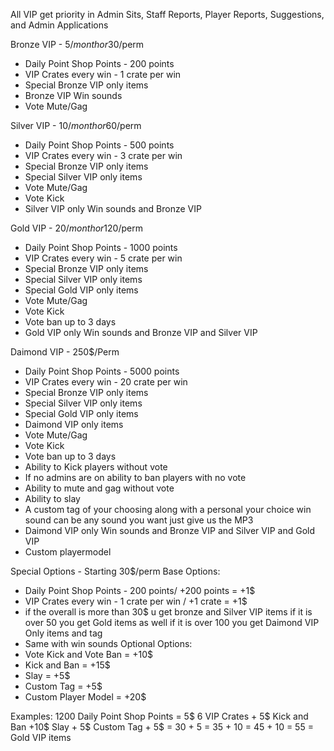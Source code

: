 All VIP get priority in Admin Sits, Staff Reports, Player Reports, Suggestions, and Admin Applications

Bronze VIP - 5$/month or 30$/perm
- Daily Point Shop Points - 200 points
- VIP Crates every win - 1 crate per win
- Special Bronze VIP only items
- Bronze VIP Win sounds
- Vote Mute/Gag

Silver VIP - 10$/month or 60$/perm
- Daily Point Shop Points - 500 points
- VIP Crates every win - 3 crate per win
- Special Bronze VIP only items
- Special Silver VIP only items
- Vote Mute/Gag
- Vote Kick
- Silver VIP only Win sounds and Bronze VIP

Gold VIP - 20$/month or 120$/perm
- Daily Point Shop Points - 1000 points
- VIP Crates every win - 5 crate per win
- Special Bronze VIP only items
- Special Silver VIP only items
- Special Gold VIP only items
- Vote Mute/Gag
- Vote Kick
- Vote ban up to 3 days
- Gold VIP only Win sounds and Bronze VIP and Silver VIP

Daimond VIP - 250$/Perm
- Daily Point Shop Points - 5000 points
- VIP Crates every win - 20 crate per win
- Special Bronze VIP only items
- Special Silver VIP only items
- Special Gold VIP only items
- Daimond VIP only items
- Vote Mute/Gag
- Vote Kick
- Vote ban up to 3 days
- Ability to Kick players without vote 
- If no admins are on ability to ban players with no vote
- Ability to mute and gag without vote 
- Ability to slay 
- A custom tag of your choosing along with a personal your choice win sound can be any sound you want just give us the MP3
- Daimond VIP only Win sounds and Bronze VIP and Silver VIP and Gold VIP
- Custom playermodel

Special Options - Starting 30$/perm
Base Options: 
- Daily Point Shop Points - 200 points/ +200 points = +1$
- VIP Crates every win - 1 crate per win / +1 crate = +1$ 
- if the overall is more than 30$ u get bronze and Silver VIP items if it is over 50 you get Gold items as well if it is over 100 you get Daimond VIP Only items and tag
- Same with win sounds
Optional Options:
- Vote Kick and Vote Ban = +10$
- Kick and Ban = +15$
- Slay = +5$
- Custom Tag = +5$
- Custom Player Model = +20$

Examples: 
1200 Daily Point Shop Points = 5$
6 VIP Crates + 5$
Kick and Ban +10$
Slay + 5$
Custom Tag + 5$
= 30 + 5 = 35 + 10 = 45 + 10 = 
55 = Gold VIP items


